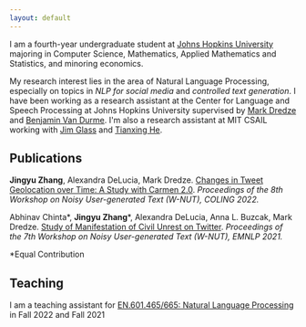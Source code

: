```yaml
---
layout: default
---
```


I am a fourth-year undergraduate student at [Johns Hopkins University](https://www.jhu.edu/) majoring in Computer Science, Mathematics, Applied Mathematics and Statistics, and minoring economics.



My research interest lies in the area of Natural Language Processing, especially on topics in *NLP for social media* and *controlled text generation*. I have been working as a research assistant at the Center for Language and Speech Processing at Johns Hopkins University supervised by [Mark Dredze](https://www.cs.jhu.edu/~mdredze/) and [Benjamin Van Durme](https://www.cs.jhu.edu/~vandurme/index.html). I'm also a research assistant at MIT CSAIL working with [Jim Glass](http://people.csail.mit.edu/jrg/) and [Tianxing He](https://people.csail.mit.edu/cloudygoose/).

<!-- I can be reached at [jzhan237@jhu.edu](mailto:jzhan237@jhu.edu). -->

## Publications

**Jingyu Zhang**, Alexandra DeLucia, Mark Dredze. [Changes in Tweet Geolocation over Time: A Study with Carmen 2.0](https://aclanthology.org/2022.wnut-1.1/). *Proceedings of the 8th Workshop on Noisy User-generated Text (W-NUT), COLING 2022.*

Abhinav Chinta\*, **Jingyu Zhang**\*, Alexandra DeLucia, Anna L. Buzcak, Mark Dredze. [Study of Manifestation of Civil Unrest on Twitter](https://aclanthology.org/2021.wnut-1.44/). *Proceedings of the 7th Workshop on Noisy User-generated Text (W-NUT), EMNLP 2021.*

*Equal Contribution

## Teaching

I am a teaching assistant for [EN.601.465/665: Natural Language Processing](https://www.cs.jhu.edu/~jason/465/) in Fall 2022 and Fall 2021
